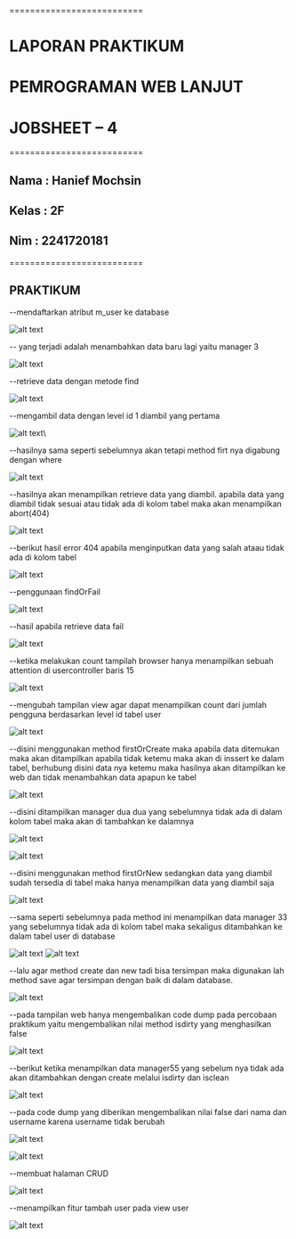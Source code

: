 ==========================

# LAPORAN PRAKTIKUM

# PEMROGRAMAN WEB LANJUT

# JOBSHEET – 4

==========================

## Nama : Hanief Mochsin

## Kelas : 2F

## Nim : 2241720181

==========================

## PRAKTIKUM

--mendaftarkan atribut m_user ke database

![alt text](image.png)

-- yang terjadi adalah menambahkan data baru lagi yaitu manager 3

![alt text](image-1.png)

--retrieve data dengan metode find

![alt text](image-2.png)

--mengambil data dengan level id 1 diambil yang pertama

![alt text](image-3.png)\

--hasilnya sama seperti sebelumnya akan tetapi method firt nya digabung dengan where

![alt text](image-4.png)

--hasilnya akan menampilkan retrieve data yang diambil. apabila data yang diambil tidak sesuai atau tidak ada di kolom tabel maka akan menampilkan abort(404)

![alt text](image-5.png)

--berikut hasil error 404 apabila menginputkan data yang salah ataau tidak ada di kolom tabel

![alt text](image-6.png)

--penggunaan findOrFail

![alt text](image-7.png)

--hasil apabila retrieve data fail

![alt text](image-8.png)

--ketika melakukan count tampilah browser hanya menampilkan sebuah attention di usercontroller baris 15

![alt text](image-9.png)

--mengubah tampilan view agar dapat menampilkan count dari jumlah pengguna berdasarkan level id tabel user

![alt text](image-10.png)

--disini menggunakan method firstOrCreate maka apabila data ditemukan maka akan ditampilkan apabila tidak ketemu maka akan di inssert ke dalam tabel, berhubung disini data nya ketemu maka hasilnya akan ditampilkan ke web dan tidak menambahkan data apapun ke tabel

![alt text](image-11.png)

--disini ditampilkan manager dua dua yang sebelumnya tidak ada di dalam kolom tabel maka akan di tambahkan ke dalamnya

![alt text](image-12.png)

![alt text](image-13.png)

--disini menggunakan method firstOrNew sedangkan data yang diambil sudah tersedia di tabel maka hanya menampilkan data yang diambil saja

![alt text](image-14.png)

--sama seperti sebelumnya pada method ini menampilkan data manager 33 yang sebelumnya tidak ada di kolom tabel maka sekaligus ditambahkan ke dalam tabel user di database

![alt text](image-15.png)
![alt text](image-16.png)

--lalu agar method create dan new tadi bisa tersimpan maka digunakan lah method save agar tersimpan dengan baik di dalam database.

![alt text](image-17.png)

--pada tampilan web hanya mengembalikan code dump pada percobaan praktikum yaitu mengembalikan nilai method isdirty yang menghasilkan false

![alt text](image-18.png)

--berikut ketika menampilkan data manager55 yang sebelum nya tidak ada akan ditambahkan dengan create melalui isdirty dan isclean

![alt text](image-19.png)

--pada code dump yang diberikan mengembalikan nilai false dari nama dan username karena username tidak berubah 

![alt text](image-20.png)

![alt text](image-21.png)

--membuat halaman CRUD

![alt text](image-22.png)

--menampilkan fitur tambah user pada view user

![alt text](image-23.png)


